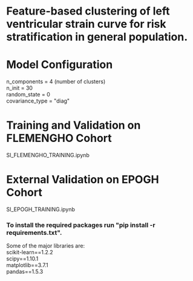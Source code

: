 # Feature-based clustering of left ventricular strain curve for risk stratification in general population. 

# Model Configuration
n_components = 4 (number of clusters)  
n_init = 30  
random_state = 0  
covariance_type = "diag"  

# Training and Validation on FLEMENGHO Cohort
SI_FLEMENGHO_TRAINING.ipynb

# External Validation on EPOGH Cohort
SI_EPOGH_TRAINING.ipynb

### To install the required packages run "pip install -r requirements.txt". 

Some of the major libraries are:   
scikit-learn==1.2.2  
scipy==1.10.1  
matplotlib==3.7.1  
pandas==1.5.3 
